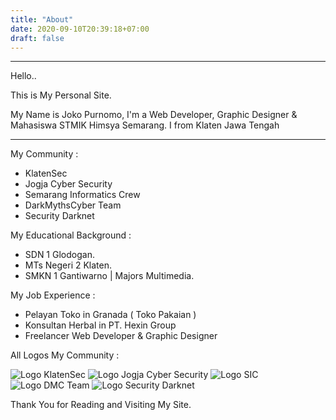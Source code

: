 ```yaml
---
title: "About"
date: 2020-09-10T20:39:18+07:00
draft: false
---
```


---------------------------

Hello..

This is My Personal Site.

My Name is Joko Purnomo, I'm a Web Developer, Graphic Designer & Mahasiswa STMIK Himsya Semarang. I from Klaten Jawa Tengah

---------------------------

My Community :

* KlatenSec
* Jogja Cyber Security
* Semarang Informatics Crew
* DarkMythsCyber Team
* Security Darknet

My Educational Background :

* SDN 1 Glodogan.
* MTs Negeri 2 Klaten.
* SMKN 1 Gantiwarno | Majors Multimedia.

My Job Experience :

* Pelayan Toko in Granada ( Toko Pakaian )
* Konsultan Herbal in PT. Hexin Group
* Freelancer Web Developer & Graphic Designer

All Logos My Community :

![Logo KlatenSec](https://i.ibb.co/GHx11LC/klatensec.png)
![Logo Jogja Cyber Security](https://encrypted-tbn0.gstatic.com/images?q=tbn%3AANd9GcQjERSmPWseOh3g07_-UijmgS_zaEckUSiCaA&usqp=CAU)
![Logo SIC](https://i.ibb.co/PgfbhTH/Whats-App-Image-2020-09-12-at-16-33-05.jpg)
![Logo DMC Team](https://i.ibb.co/LdrZG7b/IMG-20200912-174350-250.jpg)
![Logo Security Darknet](https://i.ibb.co/SVSk1Vy/IMG-20200912-163105-842.jpg "md_image")

Thank You for Reading and Visiting My Site.
